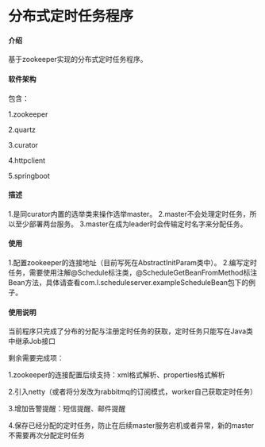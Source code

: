 # 分布式定时任务程序

#### 介绍
基于zookeeper实现的分布式定时任务程序。

#### 软件架构
包含：

1.zookeeper

2.quartz

3.curator

4.httpclient

5.springboot

#### 描述
1.是同curator内置的选举类来操作选举master。
2.master不会处理定时任务，所以至少部署两台服务。
3.master在成为leader时会传输定时名字来分配任务。

#### 使用
1.配置zookeeper的连接地址（目前写死在AbstractInitParam类中）。
2.编写定时任务，需要使用注解@Schedule标注类，@ScheduleGetBeanFromMethod标注Bean方法，具体请查看com.l.scheduleserver.exampleScheduleBean包下的例子。

#### 使用说明
当前程序只完成了分布的分配与注册定时任务的获取，定时任务只能写在Java类中继承Job接口

剩余需要完成项：

1.zookeeper的连接配置后续支持：xml格式解析、properties格式解析

2.引入netty（或者将分发改为rabbitmq的订阅模式，worker自己获取定时任务）

3.增加告警提醒：短信提醒、邮件提醒

4.保存已经分配的定时任务，防止在后续master服务宕机或者异常，新的master不需要再次分配定时任务